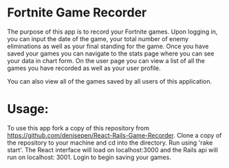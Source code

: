 # Fortnite Game Recorder
The purpose of this app is to record your Fortnite games. Upon logging in, you can input the date of the game, your total number of enemy eliminations as well as your final standing for the game. Once you have saved your games you can navigate to the stats page where you can see your data in chart form. On the user page you can view a list of all the games you have recorded as well as your user profile.

You can also view all of the games saved by all users of this application.

# Usage:
To use this app fork a copy of this repository from https://github.com/denisepen/React-Rails-Game-Recorder. Clone a copy of the repository to your machine and cd into the directory. Run using 'rake start'. The React interface  will load on localhost:3000 and the Rails api will run on localhost: 3001. Login to begin saving your games.
